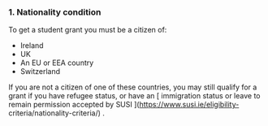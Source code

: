 ###  **1\. Nationality condition**

To get a student grant you must be a citizen of:

  * Ireland 
  * UK 
  * An EU or EEA country 
  * Switzerland 

If you are not a citizen of one of these countries, you may still qualify for
a grant if you have refugee status, or have an [ immigration status or leave
to remain permission accepted by SUSI ](https://www.susi.ie/eligibility-
criteria/nationality-criteria/) .
